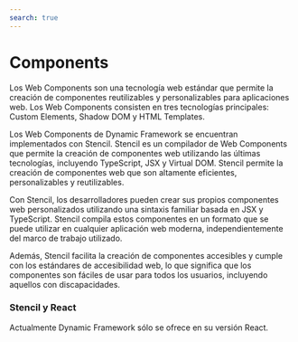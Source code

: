 ```yaml
---
search: true
---
```


# Components

Los Web Components son una tecnología web estándar que permite la creación de componentes reutilizables y personalizables para aplicaciones web. Los Web Components consisten en tres tecnologías principales: Custom Elements, Shadow DOM y HTML Templates.

Los Web Components de Dynamic Framework se encuentran implementados con Stencil. Stencil es un compilador de Web Components que permite la creación de componentes web utilizando las últimas tecnologías, incluyendo TypeScript, JSX y Virtual DOM. Stencil permite la creación de componentes web que son altamente eficientes, personalizables y reutilizables.

Con Stencil, los desarrolladores pueden crear sus propios componentes web personalizados utilizando una sintaxis familiar basada en JSX y TypeScript. Stencil compila estos componentes en un formato que se puede utilizar en cualquier aplicación web moderna, independientemente del marco de trabajo utilizado.

Además, Stencil facilita la creación de componentes accesibles y cumple con los estándares de accesibilidad web, lo que significa que los componentes son fáciles de usar para todos los usuarios, incluyendo aquellos con discapacidades.


### Stencil y React

Actualmente Dynamic Framework sólo se ofrece en su versión React.